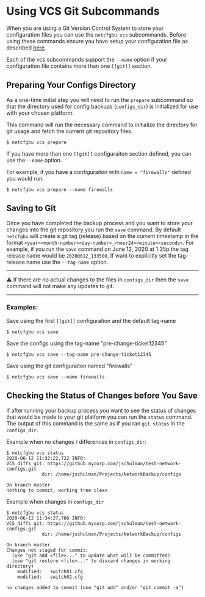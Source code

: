 # Using VCS Git Subcommands

When you are using a Git Version Control System to store your configuration files you can use the
`netcfgbu vcs` subcommands.  Before using these commands ensure you have
setup your configuration file as described [here](config-vcs-git.md).

Each of the vcs subcommands support the `--name` option if your configuration
file contains more than one `[[git]]` section.

## Preparing Your Configs Directory

As a one-time initial step you will need to run the `prepare` subcommand so that the
directory used for config backups (`configs_dir`) is initialized for use with your chosen platform.

This command will run the necessary command to initialize the directory for
git usage and fetch the current git repository files.  

```shell script
$ netcfgbu vcs prepare
``` 

If you have more than one `[[git]]` configuraiton section defined, you can
use the `--name` option.  

For example, if you have a configuraiton with `name = "firewalls"` defined you
would run:

```shell script
$ netcfgbu vcs prepare --name firewalls
```

## Saving to Git

Once you have completed the backup process and you want to store your changes
into the git repository you run the `save` command.  By default `netcfgbu`
will create a git tag (release) based on the current timestamp in the format
`<year><month-number><day-number>_<hour24><minute><seconds>`.  For example, if
you run the `save` command on June 12, 2020 at 1:35p the tag release name would
be `20200612_133500`.  If want to explicitly set the tag-release name use the
`--tag-name` option.

---

:warning: If there are no actual changes to the files in `configs_dir`
then the `save` command will not make any updates to git.

---


### Examples:

Save using the first `[[git]]` configuration and the default tag-name

```shell script
$ netcfgbu vcs save
```

Save the configs using the tag-name "pre-change-ticket12345"

```shell script
$ netcfgbu vcs save --tag-name pre-change-ticket12345
```

Save using the git configuraiton named "firewalls"

```shell script
$ netcfgbu vcs save --name firewalls
```

## Checking the Status of Changes before You Save

If after running your backup process you want to see the status of changes that
would be made to your git platform you can run the `status` command. The output of this
command is the same as if you ran `git status` in the `configs_dir`.

Example when no changes / differences in `configs_dir`:
```shell script
$ netcfgbu vcs status
2020-06-12 11:32:22,722 INFO:
VCS diffs git: https://github.mycorp.com/jschulman/test-network-configs.git
             dir: /home/jschulman/Projects/NetworkBackup/configs

On branch master
nothing to commit, working tree clean
```

Example when changes in `configs_dir`
```shell script
$ netcfgbu vcs status
2020-06-12 11:34:27,786 INFO:
VCS diffs git: https://github.mycorp.com/jschulman/test-network-configs.git
             dir: /home/jschulman/Projects/NetworkBackup/configs

On branch master
Changes not staged for commit:
  (use "git add <file>..." to update what will be committed)
  (use "git restore <file>..." to discard changes in working directory)
	modified:   switch01.cfg
	modified:   switch02.cfg

no changes added to commit (use "git add" and/or "git commit -a")
```